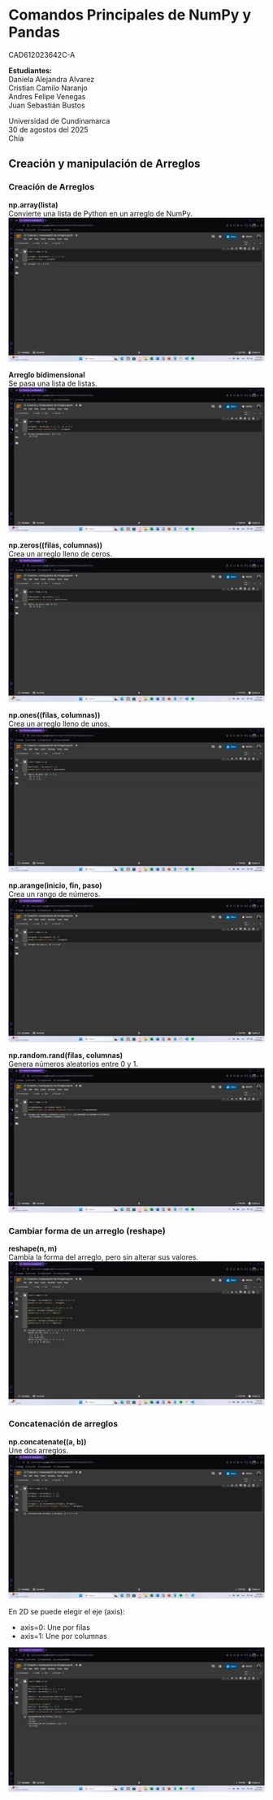 # Comandos Principales de NumPy y Pandas

CAD612023642C-A

**Estudiantes:**<br>
Daniela Alejandra Alvarez<br>
Cristian Camilo Naranjo<br>
Andres Felipe Venegas<br>
Juan Sebastián Bustos<br>

Universidad de Cundinamarca <br>
30 de agostos del 2025 <br>
Chía


## Creación y manipulación de Arreglos

### Creación de Arreglos

**np.array(lista)**<br>
Convierte una lista de Python en un arreglo de NumPy.
![alt text](imagenes\arreglo.png)

**Arreglo bidimensional**<br>
Se pasa una lista de listas.
![alt text](imagenes\arreglo%20bidimensional.png)

**np.zeros((filas, columnas))**<br>
Crea un arreglo lleno de ceros.
![alt text](imagenes\arreglo%20de%20ceros.png)

**np.ones((filas, columnas))**<br>
Crea un arreglo lleno de unos.
![alt text](imagenes\arreglo%20de%20unos.png)

**np.arange(inicio, fin, paso)**<br>
Crea un rango de números.
![alt text](imagenes\arreglo%20con%20rango.png)

**np.random.rand(filas, columnas)**<br>
Genera números aleatorios entre 0 y 1.
![alt text](imagenes\arreglo%20random.png)


### Cambiar forma de un arreglo (reshape)

**reshape(n, m)**<br>
Cambia la forma del arreglo, pero sin alterar sus valores.
![alt text](imagenes\cambiar%20forma.png)


### Concatenación de arreglos

**np.concatenate((a, b))**<br>
Une dos arreglos.
![alt text](imagenes\concatenar.png)

En 2D se puede elegir el eje (axis):<br>
- axis=0: Une por filas
- axis=1: Une por columnas

![alt text](imagenes\concatenar%202d.png)